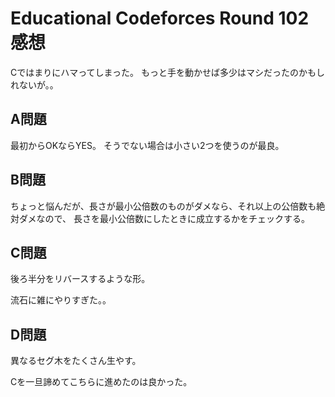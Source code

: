 # Educational Codeforces Round 102 感想

Cではまりにハマってしまった。
もっと手を動かせば多少はマシだったのかもしれないが。。

## A問題

最初からOKならYES。
そうでない場合は小さい2つを使うのが最良。

## B問題

ちょっと悩んだが、長さが最小公倍数のものがダメなら、それ以上の公倍数も絶対ダメなので、
長さを最小公倍数にしたときに成立するかをチェックする。

## C問題

後ろ半分をリバースするような形。

流石に雑にやりすぎた。。

## D問題

異なるセグ木をたくさん生やす。

Cを一旦諦めてこちらに進めたのは良かった。


